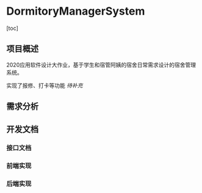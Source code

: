 # DormitoryManagerSystem
[toc]

## 项目概述

2020应用软件设计大作业，基于学生和宿管阿姨的宿舍日常需求设计的宿舍管理系统。

实现了报修、打卡等功能 *待补充*

## 需求分析

## 开发文档

### 接口文档

### 前端实现

### 后端实现





